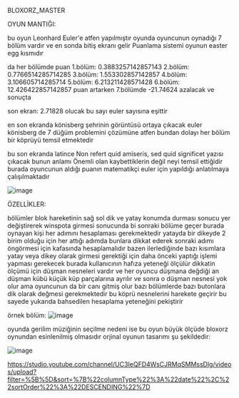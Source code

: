 BLOXORZ_MASTER


OYUN MANTIĞI:



bu oyun Leonhard Euler'e atfen yapılmıştır oyunda oyuncunun oynadığı 7 bölüm vardır ve en sonda bitiş ekranı gelir Puanlama sistemi oyunun easter egg kısmıdır

da her bölümde puan
1.bölüm: 0.3883257142857143
2.bölüm: 0.7766514285714285
3.bölüm: 1.553302857142857
4.bölüm: 3.106605714285714
5.bölüm: 6.213211428571428
6.bölüm: 12.426422857142857
puan artarken 7.bölümde -21.74624 azalacak ve sonuçta 

son ekran: 2.71828 olucak bu sayı euler sayısına eşittir

en son ekranda könisberg şehrinin görüntüsü ortaya çıkacak euler könisberg de 7 düğüm problemini çözümüne atfen bundan dolayı her bölüm bir köprüyü temsil etmektedir 

bu son ekranda latince Non refert quid amiseris, sed quid significet yazısı çıkacak bunun anlamı Önemli olan kaybettiklerin değil neyi temsil ettiğidir burada oyuncunun aldığı puanın matematikçi euler için yapıldığı anlatılmaya çalışılmaktadır

![image](https://github.com/pantherleon-22/untiy_bloxorz_uludag/assets/123326812/b5dbdd15-9477-48ce-b36d-fd521da5afba)


ÖZELLİKLER:

bölümler blok hareketinin sağ sol dik ve yatay konumda durması sonucu
yer değiştirerek winspota girmesi sonucunda bi sonraki bölüme geçer 
burada oynayan kişi her adımını hesaplaması gerekmektedir yatayda bir dikeyde 2 birim olduğu için her attığı adımda bunlara dikkat ederek sonraki adımı öngörmesi için kafasında hesaplamalıdır bazen ilerlediğinde 
bazı kısımlara yatay veya dikey olarak girmesi gerektiği için daha önceki yaptığı işlemi yapması gerekecek burada kullanıcının hafıza yeteneği ölçülür dikkatin ölçümü için düşman nesneleri vardır ve her oyuncu düşmana değdiği an düşman kübü küçük küp parçalarına ayrılır ve sonra o düşman nesnesi yok olur ama oyuncunun da bir canı gitmiş olur 
bazı bölümlerde bazı butonlara dik olarak değmesi gerekmektedir bu köprü nesnelerini harekete geçirir bu sayede yukarıda bahsedilen hesaplama yeteneğini pekiştirir 

örnek bölüm: ![image](https://github.com/pantherleon-22/untiy_bloxorz_uludag/assets/123326812/d564c2cc-b6b6-4482-8bea-8a981582a5d3)


oyunda gerilim müziğinin seçilme nedeni ise bu oyun büyük ölçüde bloxorz oynundan esinlenilmiş olmasıdır
orjinal oyunun tasarımı şu şekildedir:

![image](https://github.com/pantherleon-22/untiy_bloxorz_uludag/assets/123326812/8b6462ea-5771-4d05-bf5e-a32de3e5e112)



https://studio.youtube.com/channel/UC3IeQFD4WsCJRMqSMMssDlg/videos/upload?filter=%5B%5D&sort=%7B%22columnType%22%3A%22date%22%2C%22sortOrder%22%3A%22DESCENDING%22%7D



